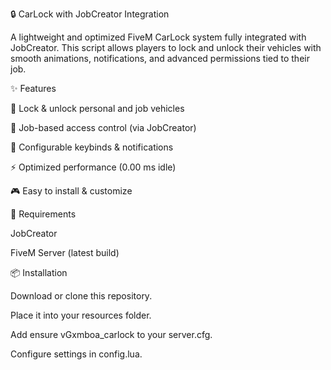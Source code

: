 🔒 CarLock with JobCreator Integration

A lightweight and optimized FiveM CarLock system fully integrated with JobCreator.
This script allows players to lock and unlock their vehicles with smooth animations, notifications, and advanced permissions tied to their job.

✨ Features

🔑 Lock & unlock personal and job vehicles

👮 Job-based access control (via JobCreator)

📜 Configurable keybinds & notifications

⚡ Optimized performance (0.00 ms idle)

🎮 Easy to install & customize

🔗 Requirements

JobCreator

FiveM Server (latest build)

📦 Installation

Download or clone this repository.

Place it into your resources folder.

Add ensure vGxmboa_carlock to your server.cfg.

Configure settings in config.lua.
